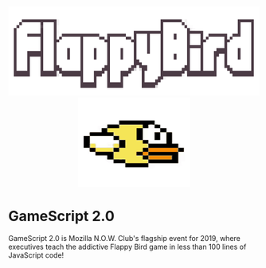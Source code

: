 <p align="center"><img height="180" width="540" src="./images/flappy_bird.png" alt="Flappy Bird"/><img height="180" width="225" src="./images/bird.gif" alt="Flappy Bird"/></p>

# GameScript 2.0

GameScript 2.0 is Mozilla N.O.W. Club's flagship event for 2019, where executives teach the addictive Flappy Bird game in less than 100 lines of JavaScript code!
